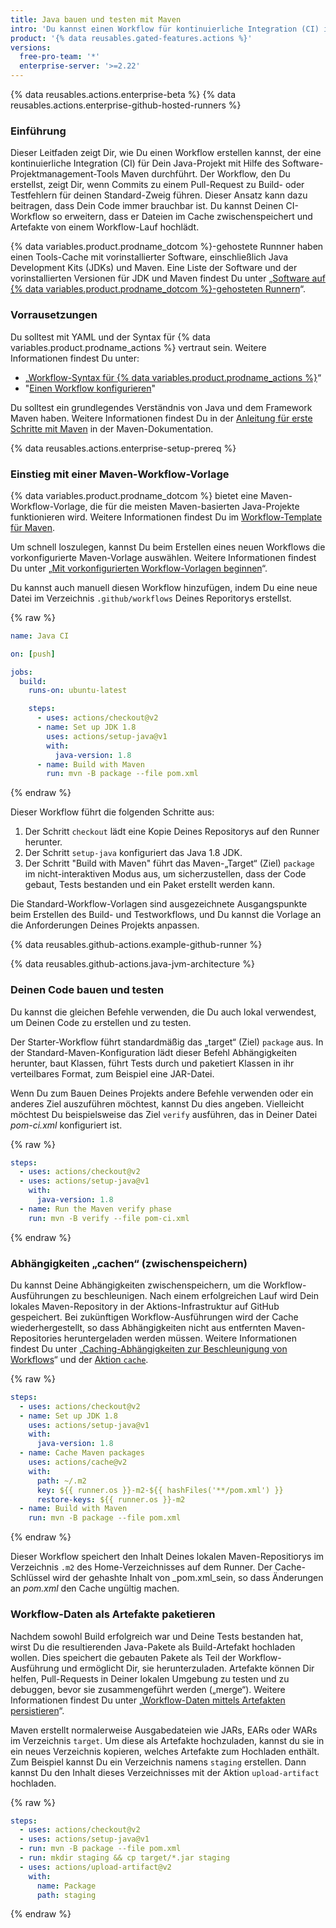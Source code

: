 ```yaml
---
title: Java bauen und testen mit Maven
intro: 'Du kannst einen Workflow für kontinuierliche Integration (CI) in GitHub-Aktionen erstellen, um Dein Java-Projekt mit Maven zu bauen und zu testen.'
product: '{% data reusables.gated-features.actions %}'
versions:
  free-pro-team: '*'
  enterprise-server: '>=2.22'
---
```


{% data reusables.actions.enterprise-beta %}
{% data reusables.actions.enterprise-github-hosted-runners %}

### Einführung

Dieser Leitfaden zeigt Dir, wie Du einen Workflow erstellen kannst, der eine kontinuierliche Integration (CI) für Dein Java-Projekt mit Hilfe des Software-Projektmanagement-Tools Maven durchführt. Der Workflow, den Du erstellst, zeigt Dir, wenn Commits zu einem Pull-Request zu Build- oder Testfehlern für deinen Standard-Zweig führen. Dieser Ansatz kann dazu beitragen, dass Dein Code immer brauchbar ist. Du kannst Deinen CI-Workflow so erweitern, dass er Dateien im Cache zwischenspeichert und Artefakte von einem Workflow-Lauf hochlädt.

{% data variables.product.prodname_dotcom %}-gehostete Runnner haben einen Tools-Cache mit vorinstallierter Software, einschließlich Java Development Kits (JDKs) und Maven. Eine Liste der Software und der vorinstallierten Versionen für JDK und Maven findest Du unter „[Software auf {% data variables.product.prodname_dotcom %}-gehosteten Runnern](/actions/automating-your-workflow-with-github-actions/software-installed-on-github-hosted-runners)“.

### Vorrausetzungen

Du solltest mit YAML und der Syntax für {% data variables.product.prodname_actions %} vertraut sein. Weitere Informationen findest Du unter:
- „[Workflow-Syntax für {% data variables.product.prodname_actions %}](/actions/automating-your-workflow-with-github-actions/workflow-syntax-for-github-actions)“
- "[Einen Workflow konfigurieren](/actions/automating-your-workflow-with-github-actions/configuring-a-workflow)"

Du solltest ein grundlegendes Verständnis von Java und dem Framework Maven haben. Weitere Informationen findest Du in der [Anleitung für erste Schritte mit Maven](http://maven.apache.org/guides/getting-started/index.html) in der Maven-Dokumentation.

{% data reusables.actions.enterprise-setup-prereq %}

### Einstieg mit einer Maven-Workflow-Vorlage

{% data variables.product.prodname_dotcom %} bietet eine Maven-Workflow-Vorlage, die für die meisten Maven-basierten Java-Projekte funktionieren wird. Weitere Informationen findest Du im [Workflow-Template für Maven](https://github.com/actions/starter-workflows/blob/master/ci/maven.yml).

Um schnell loszulegen, kannst Du beim Erstellen eines neuen Workflows die vorkonfigurierte Maven-Vorlage auswählen. Weitere Informationen findest Du unter „[Mit vorkonfigurierten Workflow-Vorlagen beginnen](/actions/automating-your-workflow-with-github-actions/starting-with-preconfigured-workflow-templates)“.

Du kannst auch manuell diesen Workflow hinzufügen, indem Du eine neue Datei im Verzeichnis `.github/workflows` Deines Reporitorys erstellst.

{% raw %}
```yaml
name: Java CI

on: [push]

jobs:
  build:
    runs-on: ubuntu-latest

    steps:
      - uses: actions/checkout@v2
      - name: Set up JDK 1.8
        uses: actions/setup-java@v1
        with:
          java-version: 1.8
      - name: Build with Maven
        run: mvn -B package --file pom.xml
```
{% endraw %}

Dieser Workflow führt die folgenden Schritte aus:

1. Der Schritt `checkout` lädt eine Kopie Deines Repositorys auf den Runner herunter.
2. Der Schritt `setup-java` konfiguriert das Java 1.8 JDK.
3. Der Schritt "Build with Maven" führt das Maven-„Target“ (Ziel) `package` im nicht-interaktiven Modus aus, um sicherzustellen, dass der Code gebaut, Tests bestanden und ein Paket erstellt werden kann.

Die Standard-Workflow-Vorlagen sind ausgezeichnete Ausgangspunkte beim Erstellen des Build- und Testworkflows, und Du kannst die Vorlage an die Anforderungen Deines Projekts anpassen.

{% data reusables.github-actions.example-github-runner %}

{% data reusables.github-actions.java-jvm-architecture %}

### Deinen Code bauen und testen

Du kannst die gleichen Befehle verwenden, die Du auch lokal verwendest, um Deinen Code zu erstellen und zu testen.

Der Starter-Workflow führt standardmäßig das „target“ (Ziel) `package` aus. In der Standard-Maven-Konfiguration lädt dieser Befehl Abhängigkeiten herunter, baut Klassen, führt Tests durch und paketiert Klassen in ihr verteilbares Format, zum Beispiel eine JAR-Datei.

Wenn Du zum Bauen Deines Projekts andere Befehle verwenden oder ein anderes Ziel auszuführen möchtest, kannst Du dies angeben. Vielleicht möchtest Du beispielsweise das Ziel `verify` ausführen, das in Deiner Datei _pom-ci.xml_ konfiguriert ist.

{% raw %}
```yaml
steps:
  - uses: actions/checkout@v2
  - uses: actions/setup-java@v1
    with:
      java-version: 1.8
  - name: Run the Maven verify phase
    run: mvn -B verify --file pom-ci.xml
```
{% endraw %}

### Abhängigkeiten „cachen“ (zwischenspeichern)

Du kannst Deine Abhängigkeiten zwischenspeichern, um die Workflow-Ausführungen zu beschleunigen. Nach einem erfolgreichen Lauf wird Dein lokales Maven-Repository in der Aktions-Infrastruktur auf GitHub gespeichert. Bei zukünftigen Workflow-Ausführungen wird der Cache wiederhergestellt, so dass Abhängigkeiten nicht aus entfernten Maven-Repositories heruntergeladen werden müssen. Weitere Informationen findest Du unter „[Caching-Abhängigkeiten zur Beschleunigung von Workflows](/actions/automating-your-workflow-with-github-actions/caching-dependencies-to-speed-up-workflows)“ und der [Aktion `cache`](https://github.com/marketplace/actions/cache).

{% raw %}
```yaml
steps:
  - uses: actions/checkout@v2
  - name: Set up JDK 1.8
    uses: actions/setup-java@v1
    with:
      java-version: 1.8
  - name: Cache Maven packages
    uses: actions/cache@v2
    with:
      path: ~/.m2
      key: ${{ runner.os }}-m2-${{ hashFiles('**/pom.xml') }}
      restore-keys: ${{ runner.os }}-m2
  - name: Build with Maven
    run: mvn -B package --file pom.xml
```
{% endraw %}

Dieser Workflow speichert den Inhalt Deines lokalen Maven-Repositiorys im Verzeichnis `.m2` des Home-Verzeichnisses auf dem Runner. Der Cache-Schlüssel wird der gehashte Inhalt von _pom.xml_sein, so dass Änderungen an _pom.xml_ den Cache ungültig machen.

### Workflow-Daten als Artefakte paketieren

Nachdem sowohl Build erfolgreich war und Deine Tests bestanden hat, wirst Du die resultierenden Java-Pakete als Build-Artefakt hochladen wollen. Dies speichert die gebauten Pakete als Teil der Workflow-Ausführung und ermöglicht Dir, sie herunterzuladen. Artefakte können Dir helfen, Pull-Requests in Deiner lokalen Umgebung zu testen und zu debuggen, bevor sie zusammengeführt werden („merge“). Weitere Informationen findest Du unter „[Workflow-Daten mittels Artefakten persistieren](/actions/automating-your-workflow-with-github-actions/persisting-workflow-data-using-artifacts)“.

Maven erstellt normalerweise Ausgabedateien wie JARs, EARs oder WARs im Verzeichnis `target`. Um diese als Artefakte hochzuladen, kannst du sie in ein neues Verzeichnis kopieren, welches Artefakte zum Hochladen enthält. Zum Beispiel kannst Du ein Verzeichnis namens `staging` erstellen. Dann kannst Du den Inhalt dieses Verzeichnisses mit der Aktion `upload-artifact` hochladen.

{% raw %}
```yaml
steps:
  - uses: actions/checkout@v2
  - uses: actions/setup-java@v1
  - run: mvn -B package --file pom.xml
  - run: mkdir staging && cp target/*.jar staging
  - uses: actions/upload-artifact@v2
    with:
      name: Package
      path: staging
```
{% endraw %}
